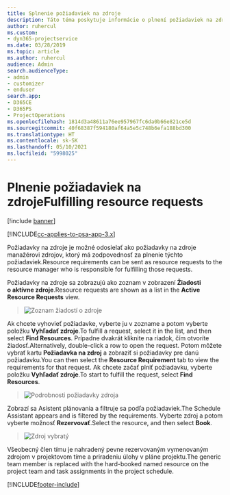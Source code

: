 ```yaml
---
title: Splnenie požiadaviek na zdroje
description: Táto téma poskytuje informácie o plnení požiadaviek na zdroje.
author: ruhercul
ms.custom:
- dyn365-projectservice
ms.date: 03/28/2019
ms.topic: article
ms.author: ruhercul
audience: Admin
search.audienceType:
- admin
- customizer
- enduser
search.app:
- D365CE
- D365PS
- ProjectOperations
ms.openlocfilehash: 1814d3a48611a76ee957967fc6da0b66e821ce5d
ms.sourcegitcommit: 40f68387f594180af64a5e5c748b6efa188bd300
ms.translationtype: HT
ms.contentlocale: sk-SK
ms.lasthandoff: 05/10/2021
ms.locfileid: "5998025"
---
```

# <a name="fulfilling-resource-requests"></a><span data-ttu-id="66979-103">Plnenie požiadaviek na zdroje</span><span class="sxs-lookup"><span data-stu-id="66979-103">Fulfilling resource requests</span></span>

[!include [banner](../includes/psa-now-project-operations.md)]

[!INCLUDE[cc-applies-to-psa-app-3.x](../includes/cc-applies-to-psa-app-3x.md)]

<span data-ttu-id="66979-104">Požiadavky na zdroje je možné odosielať ako požiadavky na zdroje manažérovi zdrojov, ktorý má zodpovednosť za plnenie týchto požiadaviek.</span><span class="sxs-lookup"><span data-stu-id="66979-104">Resource requirements can be sent as resource requests to the resource manager who is responsible for fulfilling those requests.</span></span>

<span data-ttu-id="66979-105">Požiadavky na zdroje sa zobrazujú ako zoznam v zobrazení **Žiadosti o aktívne zdroje**.</span><span class="sxs-lookup"><span data-stu-id="66979-105">Resource requests are shown as a list in the **Active Resource Requests** view.</span></span>

> ![Zoznam žiadostí o zdroje](media/Resource-Management-image59.png)

<span data-ttu-id="66979-107">Ak chcete vyhovieť požiadavke, vyberte ju v zozname a potom vyberte položku **Vyhľadať zdroje**.</span><span class="sxs-lookup"><span data-stu-id="66979-107">To fulfill a request, select it in the list, and then select **Find Resources**.</span></span> <span data-ttu-id="66979-108">Prípadne dvakrát kliknite na riadok, čím otvoríte žiadosť.</span><span class="sxs-lookup"><span data-stu-id="66979-108">Alternatively, double-click a row to open the request.</span></span> <span data-ttu-id="66979-109">Potom môžete vybrať kartu **Požiadavka na zdroj** a zobraziť si požiadavky pre danú požiadavku.</span><span class="sxs-lookup"><span data-stu-id="66979-109">You can then select the **Resource Requirement** tab to view the requirements for that request.</span></span> <span data-ttu-id="66979-110">Ak chcete začať plniť požiadavku, vyberte položku **Vyhľadať zdroje**.</span><span class="sxs-lookup"><span data-stu-id="66979-110">To start to fulfill the request, select **Find Resources**.</span></span>

> ![Podrobnosti požiadavky zdroja](media/Resource-Management-image60.png)

<span data-ttu-id="66979-112">Zobrazí sa Asistent plánovania a filtruje sa podľa požiadaviek.</span><span class="sxs-lookup"><span data-stu-id="66979-112">The Schedule Assistant appears and is filtered by the requirements.</span></span> <span data-ttu-id="66979-113">Vyberte zdroj a potom vyberte možnosť **Rezervovať**.</span><span class="sxs-lookup"><span data-stu-id="66979-113">Select the resource, and then select **Book**.</span></span>

> ![Zdroj vybratý](media/Resource-Management-image61.png)

<span data-ttu-id="66979-115">Všeobecný člen tímu je nahradený pevne rezervovaným vymenovaným zdrojom v projektovom tíme a priradeniu úlohy v pláne projektu.</span><span class="sxs-lookup"><span data-stu-id="66979-115">The generic team member is replaced with the hard-booked named resource on the project team and task assignments in the project schedule.</span></span>


[!INCLUDE[footer-include](../includes/footer-banner.md)]